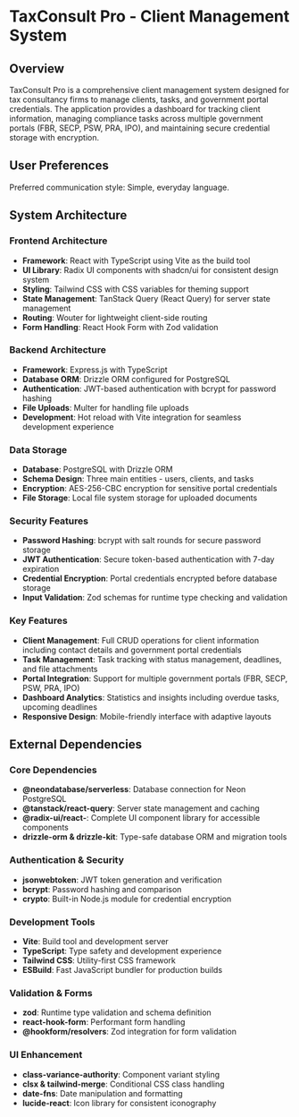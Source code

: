 # TaxConsult Pro - Client Management System

## Overview

TaxConsult Pro is a comprehensive client management system designed for tax consultancy firms to manage clients, tasks, and government portal credentials. The application provides a dashboard for tracking client information, managing compliance tasks across multiple government portals (FBR, SECP, PSW, PRA, IPO), and maintaining secure credential storage with encryption.

## User Preferences

Preferred communication style: Simple, everyday language.

## System Architecture

### Frontend Architecture
- **Framework**: React with TypeScript using Vite as the build tool
- **UI Library**: Radix UI components with shadcn/ui for consistent design system
- **Styling**: Tailwind CSS with CSS variables for theming support
- **State Management**: TanStack Query (React Query) for server state management
- **Routing**: Wouter for lightweight client-side routing
- **Form Handling**: React Hook Form with Zod validation

### Backend Architecture
- **Framework**: Express.js with TypeScript
- **Database ORM**: Drizzle ORM configured for PostgreSQL
- **Authentication**: JWT-based authentication with bcrypt for password hashing
- **File Uploads**: Multer for handling file uploads
- **Development**: Hot reload with Vite integration for seamless development experience

### Data Storage
- **Database**: PostgreSQL with Drizzle ORM
- **Schema Design**: Three main entities - users, clients, and tasks
- **Encryption**: AES-256-CBC encryption for sensitive portal credentials
- **File Storage**: Local file system storage for uploaded documents

### Security Features
- **Password Hashing**: bcrypt with salt rounds for secure password storage
- **JWT Authentication**: Secure token-based authentication with 7-day expiration
- **Credential Encryption**: Portal credentials encrypted before database storage
- **Input Validation**: Zod schemas for runtime type checking and validation

### Key Features
- **Client Management**: Full CRUD operations for client information including contact details and government portal credentials
- **Task Management**: Task tracking with status management, deadlines, and file attachments
- **Portal Integration**: Support for multiple government portals (FBR, SECP, PSW, PRA, IPO)
- **Dashboard Analytics**: Statistics and insights including overdue tasks, upcoming deadlines
- **Responsive Design**: Mobile-friendly interface with adaptive layouts

## External Dependencies

### Core Dependencies
- **@neondatabase/serverless**: Database connection for Neon PostgreSQL
- **@tanstack/react-query**: Server state management and caching
- **@radix-ui/react-**: Complete UI component library for accessible components
- **drizzle-orm & drizzle-kit**: Type-safe database ORM and migration tools

### Authentication & Security
- **jsonwebtoken**: JWT token generation and verification
- **bcrypt**: Password hashing and comparison
- **crypto**: Built-in Node.js module for credential encryption

### Development Tools
- **Vite**: Build tool and development server
- **TypeScript**: Type safety and development experience
- **Tailwind CSS**: Utility-first CSS framework
- **ESBuild**: Fast JavaScript bundler for production builds

### Validation & Forms
- **zod**: Runtime type validation and schema definition
- **react-hook-form**: Performant form handling
- **@hookform/resolvers**: Zod integration for form validation

### UI Enhancement
- **class-variance-authority**: Component variant styling
- **clsx & tailwind-merge**: Conditional CSS class handling
- **date-fns**: Date manipulation and formatting
- **lucide-react**: Icon library for consistent iconography